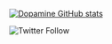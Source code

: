 [![Dopamine GitHub stats](https://github-readme-stats.vercel.app/api?username=unkl933&hide=contribs,prs&show_icons=true&title_color=ffffff&icon_color=bb2acf&text_color=daf7dc&bg_color=151515)](https://github.com/unkl933?tab=repositories)

![Twitter Follow](https://img.shields.io/twitter/url?style=social&url=https%3A%2F%2Ftwitter.com%2FSopyanaGanjar)
